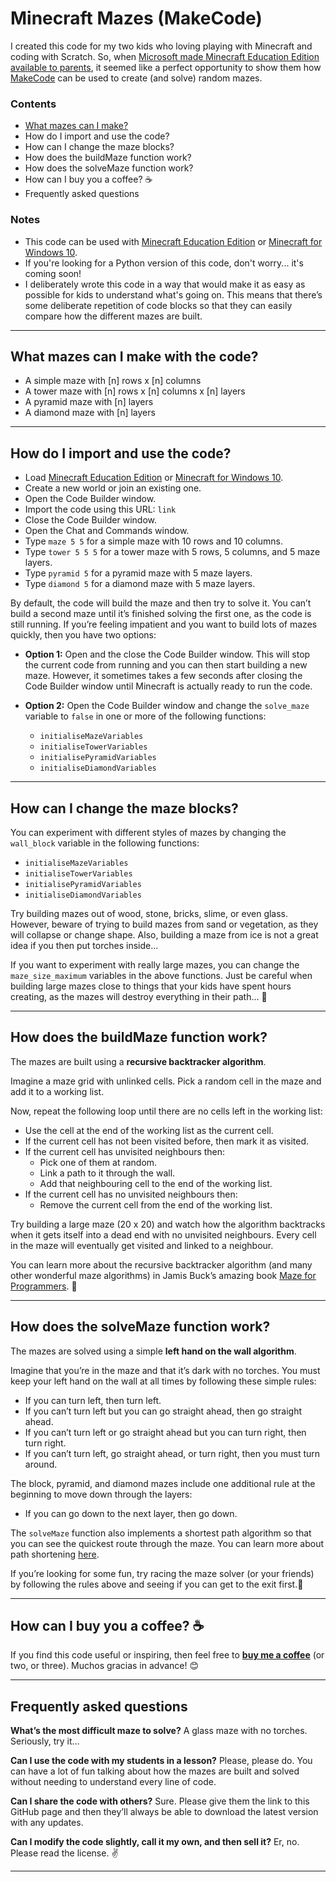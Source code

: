 # Minecraft Mazes (MakeCode)

I created this code for my two kids who loving playing with Minecraft and coding with Scratch. So, when [Microsoft made Minecraft Education Edition available to parents](https://education.minecraft.net/en-us/get-started/parents?utm_source=github-minecraft-mazes-makecode), it seemed like a perfect opportunity to show them how [MakeCode](https://minecraft.makecode.com/setup) can be used to create (and solve) random mazes.

### Contents 
- [What mazes can I make?](#what-mazes-can-i-make-with-the-code)
- How do I import and use the code?
- How can I change the maze blocks?
- How does the buildMaze function work?
- How does the solveMaze function work?
- How can I buy you a coffee? ☕️
- Frequently asked questions

### Notes
- This code can be used with [Minecraft Education Edition](https://minecraft.makecode.com/setup/minecraft-education-edition) or [Minecraft for Windows 10](https://minecraft.makecode.com/setup/minecraft-windows10).
- If you're looking for a Python version of this code, don't worry... it's coming soon!
- I deliberately wrote this code in a way that would make it as easy as possible for kids to understand what's going on. This means that there’s some deliberate repetition of code blocks so that they can easily compare how the different mazes are built.

***

## What mazes can I make with the code?

- A simple maze with [n] rows x [n] columns
- A tower maze with [n] rows x [n] columns x [n] layers
- A pyramid maze with [n] layers
- A diamond maze with [n] layers

***

## How do I import and use the code?

- Load [Minecraft Education Edition](https://minecraft.makecode.com/setup/minecraft-education-edition) or [Minecraft for Windows 10](https://minecraft.makecode.com/setup/minecraft-windows10).
- Create a new world or join an existing one.
- Open the Code Builder window.
- Import the code using this URL: `link`
- Close the Code Builder window.
- Open the Chat and Commands window.
- Type `maze 5 5` for a simple maze with 10 rows and 10 columns.
- Type `tower 5 5 5` for a tower maze with 5 rows, 5 columns, and 5 maze layers.
- Type `pyramid 5` for a pyramid maze with 5 maze layers.
- Type `diamond 5` for a diamond maze with 5 maze layers.

By default, the code will build the maze and then try to solve it. You can’t build a second maze until it’s finished solving the first one, as the code is still running. If you’re feeling impatient and you want to build lots of mazes quickly, then you have two options:

- **Option 1:** Open and the close the Code Builder window. This will stop the current code from running and you can then start building a new maze. However, it sometimes takes a few seconds after closing the Code Builder window until Minecraft is actually ready to run the code.

- **Option 2:** Open the Code Builder window and change the `solve_maze` variable to `false` in one or more of the following functions:
  - `initialiseMazeVariables`
  - `initialiseTowerVariables`
  - `initialisePyramidVariables`
  - `initialiseDiamondVariables`

***

## How can I change the maze blocks?

You can experiment with different styles of mazes by changing the `wall_block` variable in the following functions:
- `initialiseMazeVariables`
- `initialiseTowerVariables`
- `initialisePyramidVariables`
- `initialiseDiamondVariables`

Try building mazes out of wood, stone, bricks, slime, or even glass. However, beware of trying to build mazes from sand or vegetation, as they will collapse or change shape. Also, building a maze from ice is not a great idea if you then put torches inside... 

If you want to experiment with really large mazes, you can change the `maze_size_maximum` variables in the above functions. Just be careful when building large mazes close to things that your kids have spent hours creating, as the mazes will destroy everything in their path... 🦖

***

## How does the buildMaze function work?

The mazes are built using a **recursive backtracker algorithm**. 

Imagine a maze grid with unlinked cells. Pick a random cell in the maze and add it to a working list. 

Now, repeat the following loop until there are no cells left in the working list:
- Use the cell at the end of the working list as the current cell.
- If the current cell has not been visited before, then mark it as visited.
- If the current cell has unvisited neighbours then:
  - Pick one of them at random.
  - Link a path to it through the wall.
  - Add that neighbouring cell to the end of the working list.
- If the current cell has no unvisited neighbours then: 
  - Remove the current cell from the end of the working list.

Try building a large maze (20 x 20) and watch how the algorithm backtracks when it gets itself into a dead end with no unvisited neighbours. Every cell in the maze will eventually get visited and linked to a neighbour.

You can learn more about the recursive backtracker algorithm (and many other wonderful maze algorithms) in Jamis Buck’s amazing book [Maze for Programmers](http://www.mazesforprogrammers.com?utm_source=github-minecraft-mazes-makecode). 🥁

***

## How does the solveMaze function work?

The mazes are solved using a simple **left hand on the wall algorithm**. 

Imagine that you’re in the maze and that it’s dark with no torches. You must keep your left hand on the wall at all times by following these simple rules:

- If you can turn left, then turn left.
- If you can’t turn left but you can go straight ahead, then go straight ahead.
- If you can’t turn left or go straight ahead but you can turn right, then turn right.
- If you can’t turn left, go straight ahead, or turn right, then you must turn around.

The block, pyramid, and diamond mazes include one additional rule at the beginning to move down through the layers:
- If you can go down to the next layer, then go down.

The `solveMaze` function also implements a shortest path algorithm so that you can see the quickest route through the maze. You can learn more about path shortening [here](https://patrickmccabemakes.com/tutorials/Maze_Solving?utm_source=github-minecraft-mazes-makecode). 

If you’re looking for some fun, try racing the maze solver (or your friends) by following the rules above and seeing if you can get to the exit first.🥇

*** 

## How can I buy you a coffee? ☕️

If you find this code useful or inspiring, then feel free to **[buy me a coffee](https://www.buymeacoffee.com/crux)** (or two, or three). Muchos gracias in advance! 😊

***

## Frequently asked questions

**What’s the most difficult maze to solve?**
A glass maze with no torches. Seriously, try it…

**Can I use the code with my students in a lesson?**
Please, please do. You can have a lot of fun talking about how the mazes are built and solved without needing to understand every line of code.

**Can I share the code with others?**
Sure. Please give them the link to this GitHub page and then they’ll always be able to download the latest version with any updates.

**Can I modify the code slightly, call it my own, and then sell it?**
Er, no. Please read the license. ✌️

***

